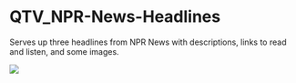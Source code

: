 QTV_NPR-News-Headlines
======================

Serves up three headlines from NPR News with descriptions, links to read and listen, and some images.

![](http://pbs.bento.storage.s3.amazonaws.com/hostedbento-prod/filer_public/Q-TV_images/github/github-nprnews.png)

